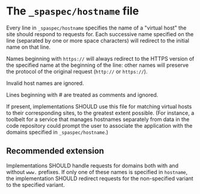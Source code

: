 # The `_spaspec/hostname` file

Every line in `_spaspec/hostname` specifies the name of a "virtual host" the site should respond to requests for. Each successive name specified on the line (separated by one or more space characters) will redirect to the initial name on that line.

Names beginning with `https://` will always redirect to the HTTPS version of the specified name at the beginning of the line: other names will preserve the protocol of the original request (`http://` or `https://`).

Invalid host names are ignored.

Lines beginning with # are treated as comments and ignored.

If present, implementations SHOULD use this file for matching virtual hosts to their corresponding sites, to the greatest extent possible. (For instance, a toolbelt for a service that manages hostnames separately from data in the code repository could prompt the user to associate the application with the domains specified in `_spaspec/hostname`.)

## Recommended extension

Implementations SHOULD handle requests for domains both with and without `www.` prefixes. If only one of these names is specified in `hostname`, the implementation SHOULD redirect requests for the non-specified variant to the specified variant.
